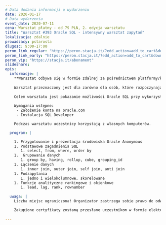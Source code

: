 ```yaml
---
# Data dodania informacji o wydarzeniu
date: 2020-01-17
# Data wydarzenia
event_date: 2020-07-11
cena: Warsztat płatny - od 79 PLN, 2. edycja warsztatu
title: "Warsztat #393 Oracle SQL - intensywny warsztat zapytań"
lokalizacja: zdalnie
prowadzacy: pstarosta
dlugosc: 9:00-17:00
peron_link_regular: "https://peron.stacja.it/?edd_action=add_to_cart&download_id=1215&edd_options[price_id]=1"
peron_link_early: "https://peron.stacja.it/?edd_action=add_to_cart&download_id=1215&edd_options[price_id]=2"
peron_vip: "https://stacja.it/abonament"
slideshare:
opis:
  informacje: |
    **Warsztat odbywa się w formie zdalnej za pośrednictwem platformy/komunikatora online, z wykorzystaniem dźwięku, obrazu z kamery, udostępniania ekranu komputera prowadzącego i uczestników.** 
    
    Warsztat przeznaczony jest dla zarówno dla osób, które rozpoczynają pracę z SQL, jak i dla tych, którzy chcą podnieść swoje umiejętności.
    
    Celem warsztatu jest pokazanie możliwości Oracle SQL przy wykorzystaniu najbardziej efektywnych technik zapytań.
    
    Wymagania wstępne:
     - Założenie konta na oracle.com
     - Instalacja SQL Developer

    Podczas warsztatu uczestnicy korzystają z własnych komputerów.

  program: |

    1. Przygotowanie i prezentacja środowiska Oracle Anonymous
    1. Podstawowe zagadnienia SQL
       1. select, from, where, order by
    1.  Grupowanie danych
       1. group by, having, rollup, cube, grouping_id
    1. Łączenie danych
       1. inner join, outer join, self join, anti join
    1. Podzapytania
       1. jedno i wielokolumnowe, skorelowane
    1. Funkcje analityczne rankingowe i okienkowe
       1. lead, lag, rank, rownumber
    
  uwaga: |
    Liczba miejsc ograniczona! Organizator zastrzega sobie prawo do odwołania wydarzenia w przypadku niezgłoszenia się minimalnej liczby uczestników.

    Zakupione certyfikaty zostaną przesłane uczestnikom w formie elektoronicznej po warsztacie oraz za pośrednictwem firmy kurierskiej w momencie poprawy sytuacji wywołanej epidemią koronawirusa. 
    
---
```

